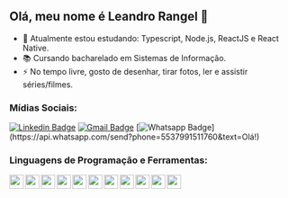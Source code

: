 ## Olá, meu nome é Leandro Rangel :wave:

- :seedling: Atualmente estou estudando: Typescript, Node.js, ReactJS e React Native.
- :books: Cursando bacharelado em Sistemas de Informação.
- :zap: No tempo livre, gosto de desenhar, tirar fotos, ler e assistir séries/filmes.

### Mídias Sociais:

[![Linkedin Badge](https://img.shields.io/badge/-LinkedIn-blue?style=flat-square&logo=Linkedin&logoColor=white&link=https://www.linkedin.com/in/leandrorangel94/)](https://www.linkedin.com/in/leandrorangel94/)
[![Gmail Badge](https://img.shields.io/badge/-Gmail-c14438?style=flat-square&logo=Gmail&logoColor=white&link=mailto:leandrorangel94.lr@gmail.com)](mailto:leandrorangel94.lr@gmail.com)
[![Whatsapp Badge](https://img.shields.io/badge/-Whatsapp-4CA143?style=flat-square&labelColor=4CA143&logo=whatsapp&logoColor=white&link=https://api.whatsapp.com/send?phone=5537991511760&text=Olá!)](https://api.whatsapp.com/send?phone=5537991511760&text=Olá!)


### Linguagens de Programação e Ferramentas:

<img align="left" src="https://user-images.githubusercontent.com/39461509/90299494-a425db00-de6c-11ea-9962-af493e5280d6.png" width="25" />
<img align="left" src="https://user-images.githubusercontent.com/39461509/90299495-a425db00-de6c-11ea-87bb-ccbf5f1a88ab.png" width="25" />
<img align="left" src="https://user-images.githubusercontent.com/39461509/90299648-447bff80-de6d-11ea-949c-95ea9f724867.png" width="25" />
<img align="left" src="https://user-images.githubusercontent.com/39461509/90299492-a38d4480-de6c-11ea-80ae-a60ac07e20c6.png" width="25" />
<img align="left" src="https://user-images.githubusercontent.com/39461509/90299486-a1c38100-de6c-11ea-92ed-e92f20e1a05a.png" width="25" />
<img align="left" src="https://user-images.githubusercontent.com/39461509/90299488-a25c1780-de6c-11ea-93cc-31135f97aafa.png" width="25" />
<img align="left" src="https://user-images.githubusercontent.com/39461509/90299489-a25c1780-de6c-11ea-8285-4f51428783b0.png" width="25" />
<img align="left" src="https://user-images.githubusercontent.com/39461509/90299490-a2f4ae00-de6c-11ea-998a-f695fee11af3.png" width="25" />
<img align="left" src="https://user-images.githubusercontent.com/39461509/90299491-a2f4ae00-de6c-11ea-81a1-d1fbe537b539.png" width="25" />
<img align="left" src="https://user-images.githubusercontent.com/39461509/90299493-a38d4480-de6c-11ea-9b5a-98359d9d83db.png" width="25" />
<img align="left" src="https://user-images.githubusercontent.com/39461509/90299512-b43dba80-de6c-11ea-9fd9-d24724dc93b2.png" width="25" />
